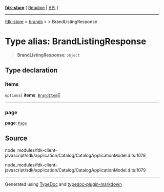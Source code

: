 [**fdk-store**](../../../README.md) ( [Readme](../../../README.md) \| [API](../../../API.md) )

---

[fdk-store](../../../API.md) > [brands](../../README.md) > [<internal>](../README.md) > BrandListingResponse

# Type alias: BrandListingResponse

> **BrandListingResponse**: `object`

## Type declaration

### items

`optional` **items**: [`BrandItem`](type-alias.BrandItem.md)[]

---

### page

**page**: [`Page`](type-alias.Page.md)

## Source

node_modules/fdk-client-javascript/sdk/application/Catalog/CatalogApplicationModel.d.ts:1078

node_modules/fdk-client-javascript/sdk/application/Catalog/CatalogApplicationModel.d.ts:1079

---

Generated using [TypeDoc](https://typedoc.org/) and [typedoc-plugin-markdown](https://www.npmjs.com/package/typedoc-plugin-markdown)
